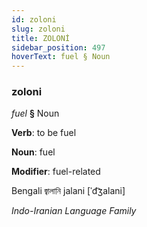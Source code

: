 ```yaml
---
id: zoloni
slug: zoloni
title: ZOLONİ
sidebar_position: 497
hoverText: fuel § Noun
---
```


### zoloni

*fuel* **§** Noun

**Verb**: to be fuel

**Noun**: fuel

**Modifier**: fuel-related

Bengali জ্বালানি jalani [ˈd͡ʒalani]

*Indo-Iranian Language Family*